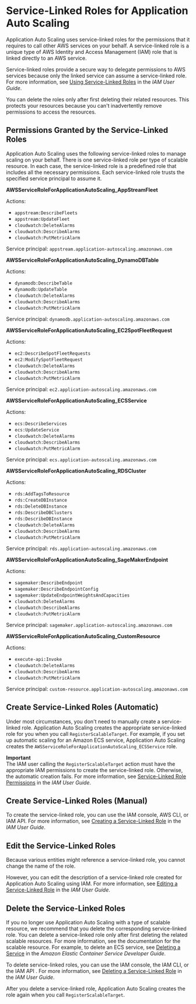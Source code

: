 # Service\-Linked Roles for Application Auto Scaling<a name="application-auto-scaling-service-linked-roles"></a>

Application Auto Scaling uses service\-linked roles for the permissions that it requires to call other AWS services on your behalf\. A service\-linked role is a unique type of AWS Identity and Access Management \(IAM\) role that is linked directly to an AWS service\. 

Service\-linked roles provide a secure way to delegate permissions to AWS services because only the linked service can assume a service\-linked role\. For more information, see [Using Service\-Linked Roles](http://docs.aws.amazon.com/IAM/latest/UserGuide/using-service-linked-roles.html) in the *IAM User Guide*\.

You can delete the roles only after first deleting their related resources\. This protects your resources because you can't inadvertently remove permissions to access the resources\. 

## Permissions Granted by the Service\-Linked Roles<a name="service-linked-role-permissions"></a>

Application Auto Scaling uses the following service\-linked roles to manage scaling on your behalf\. There is one service\-linked role per type of scalable resource\. In each case, the service\-linked role is a predefined role that includes all the necessary permissions\. Each service\-linked role trusts the specified service principal to assume it\.

**AWSServiceRoleForApplicationAutoScaling\_AppStreamFleet**

Actions:
+ `appstream:DescribeFleets`
+ `appstream:UpdateFleet`
+ `cloudwatch:DeleteAlarms`
+ `cloudwatch:DescribeAlarms`
+ `cloudwatch:PutMetricAlarm`

Service principal: `appstream.application-autoscaling.amazonaws.com`

**AWSServiceRoleForApplicationAutoScaling\_DynamoDBTable**

Actions:
+ `dynamodb:DescribeTable`
+ `dynamodb:UpdateTable`
+ `cloudwatch:DeleteAlarms`
+ `cloudwatch:DescribeAlarms`
+ `cloudwatch:PutMetricAlarm`

Service principal: `dynamodb.application-autoscaling.amazonaws.com`

**AWSServiceRoleForApplicationAutoScaling\_EC2SpotFleetRequest**

Actions:
+ `ec2:DescribeSpotFleetRequests`
+ `ec2:ModifySpotFleetRequest`
+ `cloudwatch:DeleteAlarms`
+ `cloudwatch:DescribeAlarms`
+ `cloudwatch:PutMetricAlarm`

Service principal: `ec2.application-autoscaling.amazonaws.com`

**AWSServiceRoleForApplicationAutoScaling\_ECSService**

Actions:
+ `ecs:DescribeServices`
+ `ecs:UpdateService`
+ `cloudwatch:DeleteAlarms`
+ `cloudwatch:DescribeAlarms`
+ `cloudwatch:PutMetricAlarm`

Service principal: `ecs.application-autoscaling.amazonaws.com`

**AWSServiceRoleForApplicationAutoScaling\_RDSCluster**

Actions:
+ `rds:AddTagsToResource`
+ `rds:CreateDBInstance`
+ `rds:DeleteDBInstance`
+ `rds:DescribeDBClusters`
+ `rds:DescribeDBInstance`
+ `cloudwatch:DeleteAlarms`
+ `cloudwatch:DescribeAlarms`
+ `cloudwatch:PutMetricAlarm`

Service principal: `rds.application-autoscaling.amazonaws.com`

**AWSServiceRoleForApplicationAutoScaling\_SageMakerEndpoint**

Actions:
+ `sagemaker:DescribeEndpoint`
+ `sagemaker:DescribeEndpointConfig`
+ `sagemaker:UpdateEndpointWeightsAndCapacities`
+ `cloudwatch:DeleteAlarms`
+ `cloudwatch:DescribeAlarms`
+ `cloudwatch:PutMetricAlarm`

Service principal: `sagemaker.application-autoscaling.amazonaws.com`

**AWSServiceRoleForApplicationAutoScaling\_CustomResource**

Actions:
+ `execute-api:Invoke`
+ `cloudwatch:DeleteAlarms `
+ `cloudwatch:DescribeAlarms `
+ `cloudwatch:PutMetricAlarm `

Service principal: `custom-resource.application-autoscaling.amazonaws.com `

## Create Service\-Linked Roles \(Automatic\)<a name="create-service-linked-role-automatic"></a>

Under most circumstances, you don't need to manually create a service\-linked role\. Application Auto Scaling creates the appropriate service\-linked role for you when you call `RegisterScalableTarget`\. For example, if you set up automatic scaling for an Amazon ECS service, Application Auto Scaling creates the `AWSServiceRoleForApplicationAutoScaling_ECSService` role\.

**Important**  
The IAM user calling the `RegisterScalableTarget` action must have the appropriate IAM permissions to create the service\-linked role\. Otherwise, the automatic creation fails\. For more information, see [Service\-Linked Role Permissions](http://docs.aws.amazon.com/IAM/latest/UserGuide/using-service-linked-roles.html#service-linked-role-permissions) in the *IAM User Guide*\.

## Create Service\-Linked Roles \(Manual\)<a name="create-service-linked-role-manual"></a>

To create the service\-linked role, you can use the IAM console, AWS CLI, or IAM API\. For more information, see [Creating a Service\-Linked Role](http://docs.aws.amazon.com/IAM/latest/UserGuide/using-service-linked-roles.html#create-service-linked-role) in the *IAM User Guide*\.

## Edit the Service\-Linked Roles<a name="edit-service-linked-role"></a>

Because various entities might reference a service\-linked role, you cannot change the name of the role\. 

However, you can edit the description of a service\-linked role created for Application Auto Scaling using IAM\. For more information, see [Editing a Service\-Linked Role](http://docs.aws.amazon.com/IAM/latest/UserGuide/using-service-linked-roles.html#edit-service-linked-role) in the *IAM User Guide*\.

## Delete the Service\-Linked Roles<a name="delete-service-linked-role"></a>

If you no longer use Application Auto Scaling with a type of scalable resource, we recommend that you delete the corresponding service\-linked role\. You can delete a service\-linked role only after first deleting the related scalable resources\. For more information, see the documentation for the scalable resource\. For example, to delete an ECS service, see [Deleting a Service](http://docs.aws.amazon.com/AmazonECS/latest/developerguide/delete-service.html) in the *Amazon Elastic Container Service Developer Guide*\.

To delete service\-linked roles, you can use the IAM console, the IAM CLI, or the IAM API \. For more information, see [Deleting a Service\-Linked Role](http://docs.aws.amazon.com/IAM/latest/UserGuide/using-service-linked-roles.html#delete-service-linked-role) in the *IAM User Guide*\.

After you delete a service\-linked role, Application Auto Scaling creates the role again when you call `RegisterScalableTarget`\.